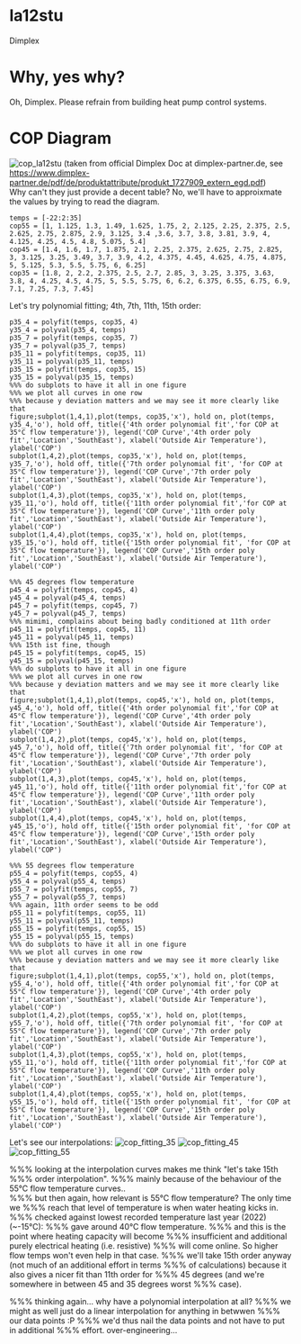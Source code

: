 # la12stu
Dimplex 

# Why, yes why?
Oh, Dimplex.  Please refrain from building heat pump control systems.

# COP Diagram
![cop_la12stu](https://github.com/l33tn00b/la12stu/assets/28904067/785d30d1-600f-4565-9e10-ab4ed212f557)
(taken from official Dimplex Doc at dimplex-partner.de, see https://www.dimplex-partner.de/pdf/de/produktattribute/produkt_1727909_extern_egd.pdf)  
Why can't they just provide a decent table? No, we'll have to approixmate the values by trying to read the diagram.
```
temps = [-22:2:35]
cop55 = [1, 1.125, 1.3, 1.49, 1.625, 1.75, 2, 2.125, 2.25, 2.375, 2.5, 2.625, 2.75, 2.875, 2.9, 3.125, 3.4 ,3.6, 3.7, 3.8, 3.81, 3.9, 4, 4.125, 4.25, 4.5, 4.8, 5.075, 5.4]
cop45 = [1.4, 1.6, 1.7, 1.875, 2.1, 2.25, 2.375, 2.625, 2.75, 2.825, 3, 3.125, 3.25, 3.49, 3.7, 3.9, 4.2, 4.375, 4.45, 4.625, 4.75, 4.875, 5, 5.125, 5.3, 5.5, 5.75, 6, 6.25]
cop35 = [1.8, 2, 2.2, 2.375, 2.5, 2.7, 2.85, 3, 3.25, 3.375, 3.63, 3.8, 4, 4.25, 4.5, 4.75, 5, 5.5, 5.75, 6, 6.2, 6.375, 6.55, 6.75, 6.9, 7.1, 7.25, 7.3, 7.45]
````

Let's try polynomial fitting; 4th, 7th, 11th, 15th order:
```
p35_4 = polyfit(temps, cop35, 4)
y35_4 = polyval(p35_4, temps)
p35_7 = polyfit(temps, cop35, 7)
y35_7 = polyval(p35_7, temps)
p35_11 = polyfit(temps, cop35, 11)
y35_11 = polyval(p35_11, temps)
p35_15 = polyfit(temps, cop35, 15)
y35_15 = polyval(p35_15, temps)
%%% do subplots to have it all in one figure
%%% we plot all curves in one row 
%%% because y deviation matters and we may see it more clearly like that
figure;subplot(1,4,1),plot(temps, cop35,'x'), hold on, plot(temps, y35_4,'o'), hold off, title({'4th order polynomial fit','for COP at 35°C flow temperature'}), legend('COP Curve','4th order poly fit','Location','SouthEast'), xlabel('Outside Air Temperature'), ylabel('COP')
subplot(1,4,2),plot(temps, cop35,'x'), hold on, plot(temps, y35_7,'o'), hold off, title({'7th order polynomial fit', 'for COP at 35°C flow temperature'}), legend('COP Curve','7th order poly fit','Location','SouthEast'), xlabel('Outside Air Temperature'), ylabel('COP')
subplot(1,4,3),plot(temps, cop35,'x'), hold on, plot(temps, y35_11,'o'), hold off, title({'11th order polynomial fit','for COP at 35°C flow temperature'}), legend('COP Curve','11th order poly fit','Location','SouthEast'), xlabel('Outside Air Temperature'), ylabel('COP')
subplot(1,4,4),plot(temps, cop35,'x'), hold on, plot(temps, y35_15,'o'), hold off, title({'15th order polynomial fit', 'for COP at 35°C flow temperature'}), legend('COP Curve','15th order poly fit','Location','SouthEast'), xlabel('Outside Air Temperature'), ylabel('COP')

%%% 45 degrees flow temperature
p45_4 = polyfit(temps, cop45, 4)
y45_4 = polyval(p45_4, temps)
p45_7 = polyfit(temps, cop45, 7)
y45_7 = polyval(p45_7, temps)
%%% mimimi, complains about being badly conditioned at 11th order
p45_11 = polyfit(temps, cop45, 11)
y45_11 = polyval(p45_11, temps)
%%% 15th ist fine, though
p45_15 = polyfit(temps, cop45, 15)
y45_15 = polyval(p45_15, temps)
%%% do subplots to have it all in one figure
%%% we plot all curves in one row 
%%% because y deviation matters and we may see it more clearly like that
figure;subplot(1,4,1),plot(temps, cop45,'x'), hold on, plot(temps, y45_4,'o'), hold off, title({'4th order polynomial fit','for COP at 45°C flow temperature'}), legend('COP Curve','4th order poly fit','Location','SouthEast'), xlabel('Outside Air Temperature'), ylabel('COP')
subplot(1,4,2),plot(temps, cop45,'x'), hold on, plot(temps, y45_7,'o'), hold off, title({'7th order polynomial fit', 'for COP at 45°C flow temperature'}), legend('COP Curve','7th order poly fit','Location','SouthEast'), xlabel('Outside Air Temperature'), ylabel('COP')
subplot(1,4,3),plot(temps, cop45,'x'), hold on, plot(temps, y45_11,'o'), hold off, title({'11th order polynomial fit','for COP at 45°C flow temperature'}), legend('COP Curve','11th order poly fit','Location','SouthEast'), xlabel('Outside Air Temperature'), ylabel('COP')
subplot(1,4,4),plot(temps, cop45,'x'), hold on, plot(temps, y45_15,'o'), hold off, title({'15th order polynomial fit', 'for COP at 45°C flow temperature'}), legend('COP Curve','15th order poly fit','Location','SouthEast'), xlabel('Outside Air Temperature'), ylabel('COP')

%%% 55 degrees flow temperature
p55_4 = polyfit(temps, cop55, 4)
y55_4 = polyval(p55_4, temps)
p55_7 = polyfit(temps, cop55, 7)
y55_7 = polyval(p55_7, temps)
%%% again, 11th order seems to be odd
p55_11 = polyfit(temps, cop55, 11)
y55_11 = polyval(p55_11, temps)
p55_15 = polyfit(temps, cop55, 15)
y55_15 = polyval(p55_15, temps)
%%% do subplots to have it all in one figure
%%% we plot all curves in one row 
%%% because y deviation matters and we may see it more clearly like that
figure;subplot(1,4,1),plot(temps, cop55,'x'), hold on, plot(temps, y55_4,'o'), hold off, title({'4th order polynomial fit','for COP at 55°C flow temperature'}), legend('COP Curve','4th order poly fit','Location','SouthEast'), xlabel('Outside Air Temperature'), ylabel('COP')
subplot(1,4,2),plot(temps, cop55,'x'), hold on, plot(temps, y55_7,'o'), hold off, title({'7th order polynomial fit', 'for COP at 55°C flow temperature'}), legend('COP Curve','7th order poly fit','Location','SouthEast'), xlabel('Outside Air Temperature'), ylabel('COP')
subplot(1,4,3),plot(temps, cop55,'x'), hold on, plot(temps, y55_11,'o'), hold off, title({'11th order polynomial fit','for COP at 55°C flow temperature'}), legend('COP Curve','11th order poly fit','Location','SouthEast'), xlabel('Outside Air Temperature'), ylabel('COP')
subplot(1,4,4),plot(temps, cop55,'x'), hold on, plot(temps, y55_15,'o'), hold off, title({'15th order polynomial fit', 'for COP at 55°C flow temperature'}), legend('COP Curve','15th order poly fit','Location','SouthEast'), xlabel('Outside Air Temperature'), ylabel('COP')
```
Let's see our interpolations:
![cop_fitting_35](https://github.com/l33tn00b/la12stu/assets/28904067/a78bdbdc-f1bf-4ed2-879b-d80bbc11bea1)
![cop_fitting_45](https://github.com/l33tn00b/la12stu/assets/28904067/47404212-87fe-41d0-b05f-26d4b91b103f)
![cop_fitting_55](https://github.com/l33tn00b/la12stu/assets/28904067/63ca49fb-130a-48ad-8692-02aace6f94a3)

%%% looking at the interpolation curves makes me think "let's take 15th
%%% order interpolation".
%%% mainly because of the behaviour of the 55°C flow temperature curves..    
%%% but then again, how relevant is 55°C flow temperature? The only time we
%%% reach that level of temperature is when water heating kicks in.
%%% checked against lowest recorded temperature last year (2022) (~-15°C): 
%%% gave around 40°C flow temperature. 
%%% and this is the point where heating capacity will become
%%% insufficient and additional purely electrical heating (i.e. resistive)
%%% will come online. So higher flow temps won't even help in that case.
%%% we'll take 15th order anyway (not much of an additional effort in terms
%%% of calculations) because it also gives a nicer fit than 11th order for
%%% 45 degrees (and we're somewhere in between 45 and 35 degrees worst
%%% case).

%%% thinking again... why have a polynomial interpolation at all? 
%%% we might as well just do a linear interpolation for anything in betwwen
%%% our data points :P 
%%% we'd thus nail the data points and not have to put in additional
%%% effort. over-engineering...
